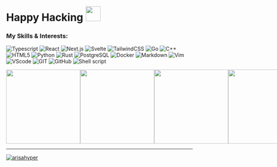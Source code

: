 
<h1>Happy Hacking <img width="40px" src="https://raw.githubusercontent.com/aemmadi/aemmadi/master/wave.gif"/> </h1>



### My Skills & Interests:
![Typescript](https://img.shields.io/badge/Typescript-00599C?style=for-the-badge&logo=typescript&logoColor=white)
![React](https://img.shields.io/badge/react-5FD3F3?style=for-the-badge&logo=react&logoColor=white)
![Next.js](https://img.shields.io/badge/Next.js-000?style=for-the-badge&logo=Next.js&logoColor=white)
![Svelte](https://img.shields.io/badge/svelte-F73C01?style=for-the-badge&logo=svelte&logoColor=white)
![TailwindCSS](https://img.shields.io/badge/Tailwindcss-38BDF9?style=for-the-badge&logo=tailwindcss&logoColor=white)
![Go](https://img.shields.io/badge/Go-00ADD8?style=for-the-badge&logo=go&logoColor=white)
![C++](https://img.shields.io/badge/C%2B%2B-00599C?style=for-the-badge&logo=c%2B%2B&logoColor=white)
![HTML5](https://img.shields.io/badge/HTML5-E34F26?style=for-the-badge&logo=html5&logoColor=white)
![Python](https://img.shields.io/badge/Python-14354C?style=for-the-badge&logo=python&logoColor=white)
![Rust](https://img.shields.io/badge/Rust-D0021B?style=for-the-badge&logo=rust&logoColor=white)
![PostgreSQL](https://img.shields.io/badge/Postgresql-2F5E8D?style=for-the-badge&logo=Postgresql&logoColor=white)
![Docker](https://img.shields.io/badge/Docker-0366AD?style=for-the-badge&logo=docker&logoColor=white)
![Markdown](https://img.shields.io/badge/Markdown-000000?style=for-the-badge&logo=markdown&logoColor=white)
![Vim](https://img.shields.io/badge/NeoVim-E34F8?style=for-the-badge&logo=neovim&logoColor=white)
![VScode](https://img.shields.io/badge/vscode-007ECD?style=for-the-badge&logo=visualstudiocode&logoColor=white)
![GIT](https://img.shields.io/badge/GIT-E44C30?style=for-the-badge&logo=git&logoColor=white "My main version control system")
![GitHub](https://img.shields.io/badge/GitHub-002?style=for-the-badge&logo=github&logoColor=white)
![Shell script](https://img.shields.io/badge/Shell_Script-121011?style=for-the-badge&logo=gnu-bash&logoColor=white)

<div style="height: 200px; display: flex;">
    <img style="height: 200px;" src="https://github-readme-stats.vercel.app/api/top-langs/?username=Arisahyper&layout=compact&theme=onedark" />
    <img style="height: 200px; display: flex;" src="https://kowakunotsubo.com/wp-content/uploads/2022/12/ezgif.com-gif-maker-2.gif" />
    <img style="height: 200px;" src="https://github-readme-stats.vercel.app/api?username=Arisahyper&show_icons=true&theme=onedark" />
    <img style="height: 200px; display: flex;" src="https://media.tenor.com/aupMs7FV5tgAAAAC/samba-bocchi-the-rock.gif" />
 </div>

---

<p align="left"> <a href="https://twitter.com/arisahyper" target="blank"><img src="https://img.shields.io/twitter/follow/arisahyper?logo=twitter&style=for-the-badge" alt="arisahyper" /></a> </p>
